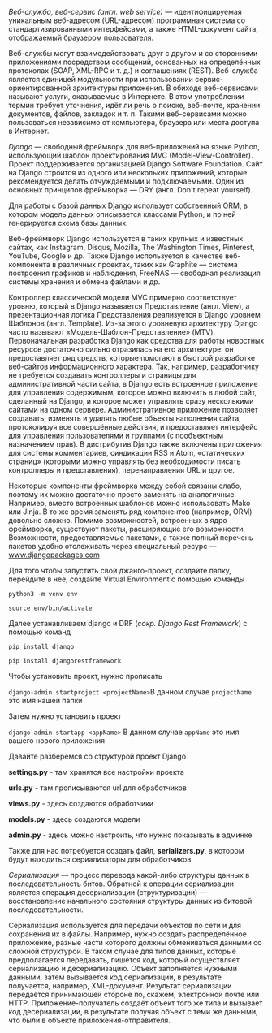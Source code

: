*Веб-служба, веб-сервис (англ. web service)* — идентифицируемая уникальным веб-адресом (URL-адресом) программная система со стандартизированными интерфейсами, а также HTML-документ сайта, отображаемый браузером пользователя.

Веб-службы могут взаимодействовать друг с другом и со сторонними приложениями посредством сообщений, основанных на определённых протоколах (SOAP, XML-RPC и т. д.) и соглашениях (REST). Веб-служба является единицей модульности при использовании сервис-ориентированной архитектуры приложения.
В обиходе веб-сервисами называют услуги, оказываемые в Интернете. В этом употреблении термин требует уточнения, идёт ли речь о поиске, веб-почте, хранении документов, файлов, закладок и т. п. Такими веб-сервисами можно пользоваться независимо от компьютера, браузера или места доступа в Интернет.

*Django* — свободный фреймворк для веб-приложений на языке Python, использующий шаблон проектирования MVC (Model-View-Controller). Проект поддерживается организацией Django Software Foundation.
Сайт на Django строится из одного или нескольких приложений, которые рекомендуется делать отчуждаемыми и подключаемыми. Один из основных принципов фреймворка — DRY (англ. Don't repeat yourself).

Для работы с базой данных Django использует собственный ORM, в котором модель данных описывается классами Python, и по ней генерируется схема базы данных.

Веб-фреймворк Django используется в таких крупных и известных сайтах, как Instagram, Disqus, Mozilla, The Washington Times, Pinterest, YouTube, Google и др.
Также Django используется в качестве веб-компонента в различных проектах, таких как Graphite — система построения графиков и наблюдения, FreeNAS — свободная реализация системы хранения и обмена файлами и др.

Контроллер классической модели MVC примерно соответствует уровню, который в Django называется Представление (англ. View), а презентационная логика Представления реализуется в Django уровнем Шаблонов (англ. Template). Из-за этого уровневую архитектуру Django часто называют «Модель-Шаблон-Представление» (MTV).
Первоначальная разработка Django как средства для работы новостных ресурсов достаточно сильно отразилась на его архитектуре: он предоставляет ряд средств, которые помогают в быстрой разработке веб-сайтов информационного характера. Так, например, разработчику не требуется создавать контроллеры и страницы для административной части сайта, в Django есть встроенное приложение для управления содержимым, которое можно включить в любой сайт, сделанный на Django, и которое может управлять сразу несколькими сайтами на одном сервере. Административное приложение позволяет создавать, изменять и удалять любые объекты наполнения сайта, протоколируя все совершённые действия, и предоставляет интерфейс для управления пользователями и группами (с пообъектным назначением прав).
В дистрибутив Django также включены приложения для системы комментариев, синдикации RSS и Atom, «статических страниц» (которыми можно управлять без необходимости писать контроллеры и представления), перенаправления URL и другое.

Некоторые компоненты фреймворка между собой связаны слабо, поэтому их можно достаточно просто заменять на аналогичные. Например, вместо встроенных шаблонов можно использовать Mako или Jinja.
В то же время заменять ряд компонентов (например, ORM) довольно сложно.
Помимо возможностей, встроенных в ядро фреймворка, существуют пакеты, расширяющие его возможности. Возможности, предоставляемые пакетами, а также полный перечень пакетов удобно отслеживать через специальный ресурс — www.djangopackages.com

Для того чтобы запустить свой джанго-проект, создайте папку, перейдите в нее, создайте Virtual Environment с помощью команды

`python3 -m venv env`

`source env/bin/activate`

Далее устанавливаем django и DRF (*сокр. Django Rest Framework*) с помощью команд

`pip install django`

`pip install djangorestframework`

Чтобы установить проект, нужно прописать

`django-admin startproject <projectName>`В данном случае `projectName` это имя нашей папки

Затем нужно установить проект

`django-admin startapp <appName>` В данном случае `appName` это имя вашего нового приложения

Давайте разберемся со структурой проект Django

**settings.py** - там хранятся все настройки проекта

**urls.py** - там прописываются url для обработчиков

**views.py** - здесь создаются обработчики

**models.py** - здесь создаются модели

**admin.py** - здесь можно настроить, что нужно показывать в админке

Также для нас потребуется создать файл, **serializers.py**, в котором будут находиться сериализаторы для обработчиков

*Сериализация* — процесс перевода какой-либо структуры данных в последовательность битов. Обратной к операции сериализации является операция десериализации (структуризации) — восстановление начального состояния структуры данных из битовой последовательности.

Сериализация используется для передачи объектов по сети и для сохранения их в файлы. Например, нужно создать распределённое приложение, разные части которого должны обмениваться данными со сложной структурой. В таком случае для типов данных, которые предполагается передавать, пишется код, который осуществляет сериализацию и десериализацию. Объект заполняется нужными данными, затем вызывается код сериализации, в результате получается, например, XML-документ. Результат сериализации передаётся принимающей стороне по, скажем, электронной почте или HTTP. Приложение-получатель создаёт объект того же типа и вызывает код десериализации, в результате получая объект с теми же данными, что были в объекте приложения-отправителя.











